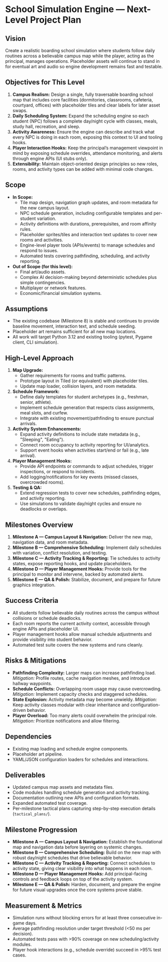 # School Simulation Engine — Next-Level Project Plan

## Vision
Create a realistic boarding school simulation where students follow daily routines across a believable campus map while the player, acting as the principal, manages operations. Placeholder assets will continue to stand in for eventual art and audio so engine development remains fast and testable.

## Objectives for This Level
1. **Campus Realism:** Design a single, fully traversable boarding school map that includes core facilities (dormitories, classrooms, cafeteria, courtyard, offices) with placeholder tiles and clear labels for later asset swaps.
2. **Daily Scheduling System:** Expand the scheduling engine so each student (NPC) follows a complete day/night cycle with classes, meals, study hall, recreation, and sleep.
3. **Activity Awareness:** Ensure the engine can describe and track what every NPC is doing in each room, exposing this context to UI and tooling hooks.
4. **Player Interaction Hooks:** Keep the principal’s management viewpoint in mind by exposing schedule overrides, attendance monitoring, and alerts through engine APIs (UI stubs only).
5. **Extensibility:** Maintain object-oriented design principles so new roles, rooms, and activity types can be added with minimal code changes.

## Scope
- **In Scope:**
  - Tile map design, navigation graph updates, and room metadata for the new campus layout.
  - NPC schedule generation, including configurable templates and per-student variation.
  - Activity definitions with durations, prerequisites, and room affinity rules.
  - Placeholder sprites/tiles and interaction text updates to cover new rooms and activities.
  - Engine-level player tools (APIs/events) to manage schedules and respond to issues.
  - Automated tests covering pathfinding, scheduling, and activity reporting.
- **Out of Scope (for this level):**
  - Final art/audio assets.
  - Complex AI decision-making beyond deterministic schedules plus simple contingencies.
  - Multiplayer or network features.
  - Economic/financial simulation systems.

## Assumptions
- The existing codebase (Milestone 8) is stable and continues to provide baseline movement, interaction text, and schedule seeding.
- Placeholder art remains sufficient for all new map locations.
- All work will target Python 3.12 and existing tooling (pytest, Pygame client, CLI simulation).

## High-Level Approach
1. **Map Upgrade:**
   - Gather requirements for rooms and traffic patterns.
   - Prototype layout in Tiled (or equivalent) with placeholder tiles.
   - Update map loader, collision layers, and room metadata.
2. **Schedule Framework:**
   - Define daily templates for student archetypes (e.g., freshman, senior, athlete).
   - Implement schedule generation that respects class assignments, meal slots, and curfew.
   - Integrate with existing movement/pathfinding to ensure punctual arrivals.
3. **Activity System Enhancements:**
   - Expand activity definitions to include state metadata (e.g., "Sleeping", "Eating").
   - Connect room occupancy to activity reporting for UI/analytics.
   - Support event hooks when activities start/end or fail (e.g., late arrival).
4. **Player Management Hooks:**
   - Provide API endpoints or commands to adjust schedules, trigger inspections, or respond to incidents.
   - Add logging/notifications for key events (missed classes, overcrowded rooms).
5. **Testing & QA:**
   - Extend regression tests to cover new schedules, pathfinding edges, and activity reporting.
   - Use simulations to validate day/night cycles and ensure no deadlocks or overlaps.

## Milestones Overview
1. **Milestone A — Campus Layout & Navigation:** Deliver the new map, navigation data, and room metadata.
2. **Milestone B — Comprehensive Scheduling:** Implement daily schedules with variation, conflict resolution, and testing.
3. **Milestone C — Activity Tracking & Reporting:** Tie schedules to activity states, expose reporting hooks, and update placeholders.
4. **Milestone D — Player Management Hooks:** Provide tools for the principal to monitor and intervene, backed by automated alerts.
5. **Milestone E — QA & Polish:** Stabilize, document, and prepare for future graphics integration.

## Success Criteria
- All students follow believable daily routines across the campus without collisions or schedule deadlocks.
- Each room reports the current activity context, accessible through engine APIs and placeholder UI.
- Player management hooks allow manual schedule adjustments and provide visibility into student behavior.
- Automated test suite covers the new systems and runs cleanly.

## Risks & Mitigations
- **Pathfinding Complexity:** Larger maps can increase pathfinding load. *Mitigation:* Profile routes, cache navigation meshes, and introduce hallway waypoints.
- **Schedule Conflicts:** Overlapping room usage may cause overcrowding. *Mitigation:* Implement capacity checks and staggered schedules.
- **State Explosion:** Activity metadata may become unwieldy. *Mitigation:* Keep activity classes modular with clear inheritance and configuration-driven behavior.
- **Player Overload:** Too many alerts could overwhelm the principal role. *Mitigation:* Prioritize notifications and allow filtering.

## Dependencies
- Existing map loading and schedule engine components.
- Placeholder art pipeline.
- YAML/JSON configuration loaders for schedules and interactions.

## Deliverables
- Updated campus map assets and metadata files.
- Code modules handling schedule generation and activity tracking.
- Documentation outlining new APIs and configuration formats.
- Expanded automated test coverage.
- Per-milestone tactical plans capturing step-by-step execution details (`tactical_plans/`).

## Milestone Progression
- **Milestone A — Campus Layout & Navigation:** Establish the foundational map and navigation data before layering on systemic changes.
- **Milestone B — Comprehensive Scheduling:** Build on the new map with robust day/night schedules that drive believable behavior.
- **Milestone C — Activity Tracking & Reporting:** Connect schedules to activity state, giving clear visibility into what happens in each room.
- **Milestone D — Player Management Hooks:** Add principal-facing controls and feedback loops on top of the activity system.
- **Milestone E — QA & Polish:** Harden, document, and prepare the engine for future visual upgrades once the core systems prove stable.

## Measurement & Metrics
- Simulation runs without blocking errors for at least three consecutive in-game days.
- Average pathfinding resolution under target threshold (<50 ms per decision).
- Automated tests pass with >90% coverage on new scheduling/activity modules.
- Player hook interactions (e.g., schedule override) succeed in >95% test cases.

